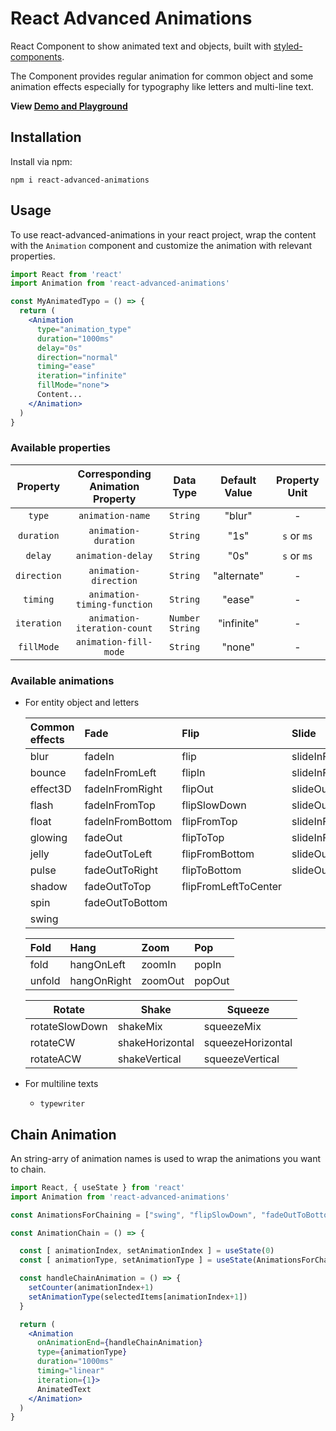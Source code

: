 # React Advanced Animations

React Component to show animated text and objects, built with [styled-components](https://www.styled-components.com/).

The Component provides regular animation for common object and some animation effects especially for typography like letters and multi-line text.

**View [Demo and Playground](https://prismosoft.github.io/react-advanced-animations/)**

## Installation

Install via npm:

```
npm i react-advanced-animations
```

 ## Usage

To use react-advanced-animations in your react project, wrap the content with the `Animation` component and customize the animation with relevant properties.

```jsx
import React from 'react'
import Animation from 'react-advanced-animations'

const MyAnimatedTypo = () => {
  return (
    <Animation
      type="animation_type"
      duration="1000ms"
      delay="0s"
      direction="normal"
      timing="ease"
      iteration="infinite"
      fillMode="none">
      Content...
    </Animation>
  )
}
```

### Available properties

|  Property   | Corresponding Animation Property |     Data Type     | Default  Value | Property Unit |
| :---------: | :------------------------------: | :---------------: | :------------: | :-----------: |
|   `type`    |         `animation-name`         |     `String`      |     "blur"     |       -       |
| `duration`  |       `animation-duration`       |     `String`      |      "1s"      |  `s` or `ms`  |
|   `delay`   |        `animation-delay`         |     `String`      |      "0s"      |  `s` or `ms`  |
| `direction` |      `animation-direction`       |     `String`      |  "alternate"   |       -       |
|  `timing`   |   `animation-timing-function`    |     `String`      |     "ease"     |       -       |
| `iteration` |   `animation-iteration-count`    | `Number` `String` |   "infinite"   |       -       |
| `fillMode`  |      `animation-fill-mode`       |     `String`      |     "none"     |       -       |

### Available animations

- For entity object and letters

  | Common effects | Fade             | Flip                 | Slide             |
  | :------------- | :--------------- | :------------------- | :---------------- |
  | blur           | fadeIn           | flip                 | slideInFromLeft   |
  | bounce         | fadeInFromLeft   | flipIn               | slideInFromRight  |
  | effect3D       | fadeInFromRight  | flipOut              | slideOutToLeft    |
  | flash          | fadeInFromTop    | flipSlowDown         | slideOutToRight   |
  | float          | fadeInFromBottom | flipFromTop          | slideInFromTop    |
  | glowing        | fadeOut          | flipToTop            | slideInFromBottom |
  | jelly          | fadeOutToLeft    | flipFromBottom       | slideOutToTop     |
  | pulse          | fadeOutToRight   | flipToBottom         | slideOutToBottom  |
  | shadow         | fadeOutToTop     | flipFromLeftToCenter |                   |
  | spin           | fadeOutToBottom  |                      |                   |
  | swing          |                  |                      |                   |

  | Fold   | Hang        | Zoom    | Pop    |
  | :----- | :---------- | :------ | :----- |
  | fold   | hangOnLeft  | zoomIn  | popIn  |
  | unfold | hangOnRight | zoomOut | popOut |

  | Rotate         | Shake           | Squeeze           |
  | -------------- | --------------- | ----------------- |
  | rotateSlowDown | shakeMix        | squeezeMix        |
  | rotateCW       | shakeHorizontal | squeezeHorizontal |
  | rotateACW      | shakeVertical   | squeezeVertical   |


- For multiline texts

  - `typewriter`


## Chain Animation

An string-arry of animation names is used to wrap the animations you want to chain.

```jsx
import React, { useState } from 'react'
import Animation from 'react-advanced-animations'

const AnimationsForChaining = ["swing", "flipSlowDown", "fadeOutToBottom", "jelly"]

const AnimationChain = () => {

  const [ animationIndex, setAnimationIndex ] = useState(0)
  const [ animationType, setAnimationType ] = useState(AnimationsForChaining[0])

  const handleChainAnimation = () => {
    setCounter(animationIndex+1)
    setAnimationType(selectedItems[animationIndex+1])
  }

  return (
    <Animation
      onAnimationEnd={handleChainAnimation}
      type={animationType}
      duration="1000ms"
      timing="linear"
      iteration={1}>
      AnimatedText
    </Animation>
  )
}
```

